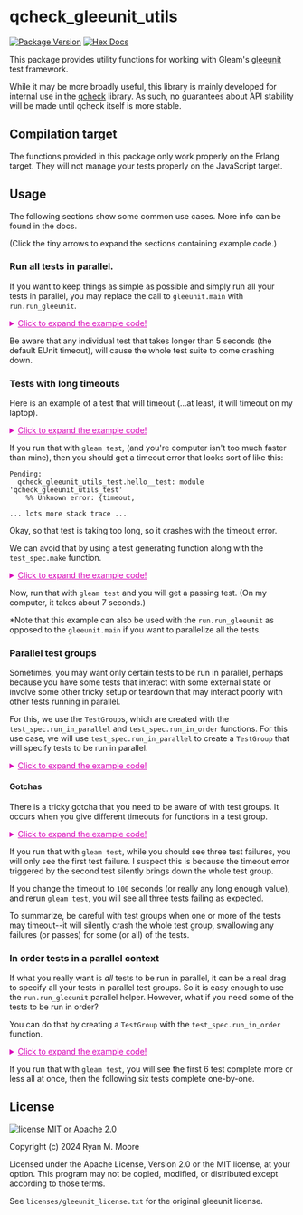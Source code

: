 # qcheck_gleeunit_utils

[![Package Version](https://img.shields.io/hexpm/v/qcheck_gleeunit_utils)](https://hex.pm/packages/qcheck_gleeunit_utils)
[![Hex Docs](https://img.shields.io/badge/hex-docs-ffaff3)](https://hexdocs.pm/qcheck_gleeunit_utils/)


This package provides utility functions for working with Gleam's [gleeunit](https://github.com/lpil/gleeunit) test framework.

While it may be more broadly useful, this library is mainly developed for internal use in the [qcheck](https://github.com/mooreryan/gleam_qcheck) library.  As such, no guarantees about API stability will be made until qcheck itself is more stable.  

## Compilation target

The functions provided in this package only work properly on the Erlang target.  They will not manage your tests properly on the JavaScript target.

## Usage

The following sections show some common use cases.  More info can be found in the docs.

(Click the tiny arrows to expand the sections containing example code.)

### Run all tests in parallel.

If you want to keep things as simple as possible and simply run all your tests in parallel, you may replace the call to `gleeunit.main` with `run.run_gleeunit`.

<details>

<summary style="color:#D900B8;">
  <span style="text-decoration:underline;">
    Click to expand the example code!
  </span>
</summary>

```gleam
import gleeunit/should
import qcheck_gleeunit_utils/run

pub fn main() {
  run.run_gleeunit()
}

pub fn example_1_should_pass__test() {
  do_work()
  should.equal(1, 1)
}

pub fn example_2_should_fail__test() {
  do_work()
  should.equal(1, 2)
}

pub fn example_3_should_pass__test() {
  do_work()
  should.equal(1, 1)
}

pub fn example_4_should_fail__test() {
  do_work()
  should.equal(100, 200)
}

import gleam/list

// A small function simulating some CPU bound work.
fn do_work() {
  let _l = list.range(0, 10_000_000)

  Nil
}
```

</details>

Be aware that any individual test that takes longer than 5 seconds (the default EUnit timeout), will cause the whole test suite to come crashing down.

### Tests with long timeouts

Here is an example of a test that will timeout (...at least, it will timeout on my laptop).

<details>

<summary style="color:#D900B8;">
  <span style="text-decoration:underline;">
    Click to expand the example code!
  </span>
</summary>


```gleam
import gleeunit
import gleeunit/should

pub fn main() {
  gleeunit.main()
}

pub fn hello__test() {
  do_work(25)
  should.equal(1, 1)
}

import gleam/list

// A small function simulating some CPU bound work.
fn do_work(i) {
  case i >= 0 {
    True -> {
      let _l = list.range(0, 10_000_000)
      do_work(i - 1)
    }
    False -> Nil
  }
}
```

</details>

If you run that with `gleam test`, (and you're computer isn't too much faster than mine), then you should get a timeout error that looks sort of like this:

```
Pending:
  qcheck_gleeunit_utils_test.hello__test: module 'qcheck_gleeunit_utils_test'
    %% Unknown error: {timeout,

... lots more stack trace ...
```
Okay, so that test is taking too long, so it crashes with the timeout error.

We can avoid that by using a test generating function along with the `test_spec.make` function.

<details>

<summary style="color:#D900B8;">
  <span style="text-decoration:underline;">
    Click to expand the example code!
  </span>
</summary>


```gleam
import gleeunit
import gleeunit/should

// Add this import statement.
import qcheck_gleeunit_utils/test_spec

pub fn main() {
  gleeunit.main()
}

// Add a trailing `_` (underscore) character to the test name to specify that it
// is a function for generating rather than a test itself.
pub fn hello__test_() {
  // And use the `test_spec.make` function here.
  test_spec.make(fn() {
    do_work(25)
    should.equal(1, 1)
  })
}

import gleam/list

// A small function simulating some CPU bound work.
fn do_work(i) {
  case i >= 0 {
    True -> {
      let _l = list.range(0, 10_000_000)
      do_work(i - 1)
    }
    False -> Nil
  }
}
```

You could also write the `hello__test_()` function with the `use` syntax if you prefer.

```gleam
pub fn hello__test_() {
  // And use the `test_spec.make` function here.
  use <- test_spec.make
  do_work(25)
  should.equal(1, 1)
}
```

</details>

Now, run that with `gleam test` and you will get a passing test. (On my computer, it takes about 7 seconds.)

*Note that this example can also be used with the `run.run_gleeunit` as opposed to the `gleeunit.main` if you want to parallelize all the tests.

### Parallel test groups

Sometimes, you may want only certain tests to be run in parallel, perhaps because you have some tests that interact with some external state or involve some other tricky setup or teardown that may interact poorly with other tests running in parallel.

For this, we use the `TestGroup`s, which are created with the `test_spec.run_in_parallel` and `test_spec.run_in_order` functions.  For this use case, we will use `test_spec.run_in_parallel` to create a `TestGroup` that will specify tests to be run in parallel.

<details>

<summary style="color:#D900B8;">
  <span style="text-decoration:underline;">
    Click to expand the example code!
  </span>
</summary>


```gleam
import gleam/list
import gleeunit
import gleeunit/should
import qcheck_gleeunit_utils/test_spec

pub fn main() {
  gleeunit.main()
}

pub fn in_order_1__test() {
  do_work(5)
  should.equal(1, 1)
}

pub fn in_order_2__test() {
  do_work(5)
  should.equal(1, 1)
}

pub fn in_order_3__should_fail__test() {
  do_work(5)
  should.equal(1, 3)
}

fn in_parallel_1() {
  do_work(5)
  should.equal(1, 1)
}

fn in_parallel_2() {
  do_work(5)
  should.equal(1, 1)
}

fn in_parallel_3__should_fail() {
  do_work(5)
  should.equal(1, 11)
}

pub fn in_parallel__test_() {
  [in_parallel_1, in_parallel_2, in_parallel_3__should_fail]
  // Note the use of `test_spec.make` here.
  |> list.map(test_spec.make)
  |> test_spec.run_in_parallel
}

// A small function simulating some CPU bound work.
fn do_work(i) {
  case i >= 0 {
    True -> {
      let _l = list.range(0, 10_000_000)
      do_work(i - 1)
    }
    False -> Nil
  }
}
```

</details>

#### Gotchas

There is a tricky gotcha that you need to be aware of with test groups.  It occurs when you give different timeouts for functions in a test group.

<details>

<summary style="color:#D900B8;">
  <span style="text-decoration:underline;">
    Click to expand the example code!
  </span>
</summary>

```gleam
import gleam/list
import gleeunit
import gleeunit/should
import qcheck_gleeunit_utils/test_spec

pub fn main() {
  gleeunit.main()
}

// All of these tests should fail, and they are all too long for the default
// timeout.

fn in_parallel_1__should_fail() {
  do_work(25)
  should.equal(1, 1)
}

fn in_parallel_2__should_fail() {
  do_work(25)
  should.equal(1, 10)
}

fn in_parallel_3__should_fail() {
  do_work(25)
  should.equal(1, 100)
}

pub fn in_parallel__test_() {
  [
    // The `make` calls by default use a really long timeout.
    test_spec.make(in_parallel_1__should_fail),
    // For this one, we set a timeout of 1 second.
    test_spec.make_with_timeout(1, in_parallel_2__should_fail),
    test_spec.make(in_parallel_3__should_fail),
  ]
  |> test_spec.run_in_parallel
}

// A small function simulating some CPU bound work.
fn do_work(i) {
  case i >= 0 {
    True -> {
      let _l = list.range(0, 10_000_000)
      do_work(i - 1)
    }
    False -> Nil
  }
}
```

</details>

If you run that with `gleam test`, while you should see three test failures, you will only see the first test failure.  I suspect this is because the timeout error triggered by the second test silently brings down the whole test group.  

If you change the timeout to `100` seconds (or really any long enough value), and rerun `gleam test`, you will see all three tests failing as expected.

To summarize, be careful with test groups when one or more of the tests may timeout--it will silently crash the whole test group, swallowing any failures (or passes) for some (or all) of the tests.

### In order tests in a parallel context

If what you really want is *all* tests to be run in parallel, it can be a real drag to specify all your tests in parallel test groups.  So it is easy enough to use the `run.run_gleeunit` parallel helper.  However, what if you need some of the tests to be run in order?

You can do that by creating a `TestGroup` with the `test_spec.run_in_order` function.

<details>

<summary style="color:#D900B8;">
  <span style="text-decoration:underline;">
    Click to expand the example code!
  </span>
</summary>

```gleam
import gleam/list
import gleeunit/should
import qcheck_gleeunit_utils/run
import qcheck_gleeunit_utils/test_spec

pub fn main() {
  run.run_gleeunit()
}

pub fn in_parallel_1__test() {
  do_work(5)
  should.equal(1, 1)
}

pub fn in_parallel_2__test() {
  do_work(5)
  should.equal(1, 1)
}

pub fn in_parallel_3__should_fail__test() {
  do_work(5)
  should.equal(1, 3)
}

pub fn in_parallel_4__test() {
  do_work(5)
  should.equal(1, 1)
}

pub fn in_parallel_5__test() {
  do_work(5)
  should.equal(1, 1)
}

pub fn in_parallel_6__test() {
  do_work(5)
  should.equal(1, 1)
}

fn in_order_1() {
  do_work(5)
  should.equal(1, 1)
}

fn in_order_2() {
  do_work(5)
  should.equal(1, 1)
}

fn in_order_3__should_fail() {
  do_work(5)
  should.equal(1, 11)
}

fn in_order_4() {
  do_work(5)
  should.equal(1, 1)
}

fn in_order_5() {
  do_work(5)
  should.equal(1, 1)
}

fn in_order_6() {
  do_work(5)
  should.equal(1, 1)
}

pub fn in_parallel__test_() {
  [
    in_order_1,
    in_order_2,
    in_order_3__should_fail,
    in_order_4,
    in_order_5,
    in_order_6,
  ]
  |> list.map(test_spec.make)
  |> test_spec.run_in_order
}

// A small function simulating some CPU bound work.
fn do_work(i) {
  case i >= 0 {
    True -> {
      let _l = list.range(0, 10_000_000)
      do_work(i - 1)
    }
    False -> Nil
  }
}
```

</details>

If you run that with `gleam test`, you will see the first 6 test complete more or less all at once, then the following six tests complete one-by-one.

## License

[![license MIT or Apache
2.0](https://img.shields.io/badge/license-MIT%20or%20Apache%202.0-blue)](https://github.com/mooreryan/gleam_qcheck)

Copyright (c) 2024 Ryan M. Moore

Licensed under the Apache License, Version 2.0 or the MIT license, at your option. This program may not be copied, modified, or distributed except according to those terms.

See `licenses/gleeunit_license.txt` for the original gleeunit license.
